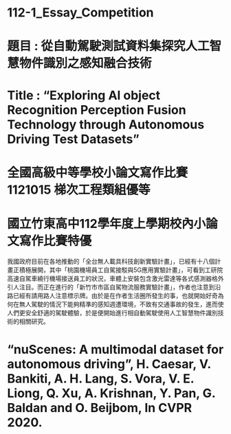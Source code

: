 # 112-1_Essay_Competition
# 題目 : 從自動駕駛測試資料集探究人工智慧物件識別之感知融合技術
# Title : “Exploring Al object Recognition Perception Fusion Technology through Autonomous Driving Test Datasets”

# 全國高級中等學校小論文寫作比賽1121015 梯次工程類組優等
# 國立竹東高中112學年度上學期校內小論文寫作比賽特優

我國政府目前在各地推動的「全台無人載具科技創新實驗計畫」，已經有十八個計畫正積極展開，其中「桃園機場員工自駕接駁與5G應用實驗計畫」，可看到工研院高速自駕車繞行機場接送員工的狀況，車體上安裝包含激光雷達等各式感測器格外引人注目。而正在進行的「新竹市市區自駕物流服務實驗計畫」，作者也注意到沿路已經有請用路人注意標示牌。由於是在作者生活圈所發生的事，也就開始好奇為何在無人駕駛的情況下能夠精準的感知週遭環境，不致有交通事故的發生，進而使人們更安全舒適的駕駛體驗，於是便開始進行相自動駕駛使用人工智慧物件識別技術的相關研究。



# “nuScenes: A multimodal dataset for autonomous driving”, H. Caesar, V. Bankiti, A. H. Lang, S. Vora, V. E. Liong, Q. Xu, A. Krishnan, Y. Pan, G. Baldan and O. Beijbom, In CVPR 2020. 

